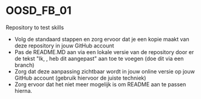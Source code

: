# OOSD_FB_01
Repository to test skills

- Volg de standaard stappen en zorg ervoor dat je een kopie maakt van deze repository in jouw GitHub account
- Pas de README.MD aan via een lokale versie van de repository door er de tekst "Ik, <naam>, heb dit aangepast" aan toe te voegen (doe dit via een branch)
- Zorg dat deze aanpassing zichtbaar wordt in jouw online versie op jouw GitHub account (gebruik hiervoor de juiste techniek)
- Zorg ervoor dat het niet meer mogelijk is om README aan te passen hierna.

